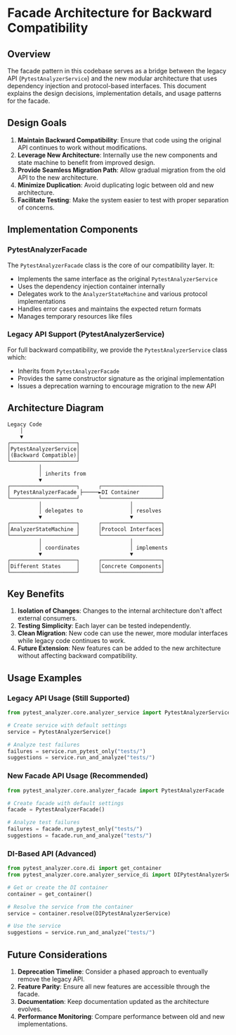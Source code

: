 # Facade Architecture for Backward Compatibility

## Overview

The facade pattern in this codebase serves as a bridge between the legacy API (`PytestAnalyzerService`) and the new modular architecture that uses dependency injection and protocol-based interfaces. This document explains the design decisions, implementation details, and usage patterns for the facade.

## Design Goals

1. **Maintain Backward Compatibility**: Ensure that code using the original API continues to work without modifications.
2. **Leverage New Architecture**: Internally use the new components and state machine to benefit from improved design.
3. **Provide Seamless Migration Path**: Allow gradual migration from the old API to the new architecture.
4. **Minimize Duplication**: Avoid duplicating logic between old and new architecture.
5. **Facilitate Testing**: Make the system easier to test with proper separation of concerns.

## Implementation Components

### PytestAnalyzerFacade

The `PytestAnalyzerFacade` class is the core of our compatibility layer. It:

- Implements the same interface as the original `PytestAnalyzerService`
- Uses the dependency injection container internally
- Delegates work to the `AnalyzerStateMachine` and various protocol implementations
- Handles error cases and maintains the expected return formats
- Manages temporary resources like files

### Legacy API Support (PytestAnalyzerService)

For full backward compatibility, we provide the `PytestAnalyzerService` class which:

- Inherits from `PytestAnalyzerFacade`
- Provides the same constructor signature as the original implementation
- Issues a deprecation warning to encourage migration to the new API

## Architecture Diagram

```
Legacy Code
    │
    ▼
┌─────────────────────┐
│PytestAnalyzerService│
│(Backward Compatible)│
└─────────────────────┘
          │
          │ inherits from
          ▼
┌─────────────────────┐      ┌───────────────────┐
│ PytestAnalyzerFacade ├─────►DI Container       │
└─────────────────────┘      └───────────────────┘
          │                            │
          │ delegates to               │ resolves
          ▼                            ▼
┌─────────────────────┐      ┌───────────────────┐
│AnalyzerStateMachine │      │Protocol Interfaces│
└─────────────────────┘      └───────────────────┘
          │                            │
          │ coordinates                │ implements
          ▼                            ▼
┌─────────────────────┐      ┌───────────────────┐
│Different States     │      │Concrete Components│
└─────────────────────┘      └───────────────────┘
```

## Key Benefits

1. **Isolation of Changes**: Changes to the internal architecture don't affect external consumers.
2. **Testing Simplicity**: Each layer can be tested independently.
3. **Clean Migration**: New code can use the newer, more modular interfaces while legacy code continues to work.
4. **Future Extension**: New features can be added to the new architecture without affecting backward compatibility.

## Usage Examples

### Legacy API Usage (Still Supported)

```python
from pytest_analyzer.core.analyzer_service import PytestAnalyzerService

# Create service with default settings
service = PytestAnalyzerService()

# Analyze test failures
failures = service.run_pytest_only("tests/")
suggestions = service.run_and_analyze("tests/")
```

### New Facade API Usage (Recommended)

```python
from pytest_analyzer.core.analyzer_facade import PytestAnalyzerFacade

# Create facade with default settings
facade = PytestAnalyzerFacade()

# Analyze test failures
failures = facade.run_pytest_only("tests/")
suggestions = facade.run_and_analyze("tests/")
```

### DI-Based API (Advanced)

```python
from pytest_analyzer.core.di import get_container
from pytest_analyzer.core.analyzer_service_di import DIPytestAnalyzerService

# Get or create the DI container
container = get_container()

# Resolve the service from the container
service = container.resolve(DIPytestAnalyzerService)

# Use the service
suggestions = service.run_and_analyze("tests/")
```

## Future Considerations

1. **Deprecation Timeline**: Consider a phased approach to eventually remove the legacy API.
2. **Feature Parity**: Ensure all new features are accessible through the facade.
3. **Documentation**: Keep documentation updated as the architecture evolves.
4. **Performance Monitoring**: Compare performance between old and new implementations.
